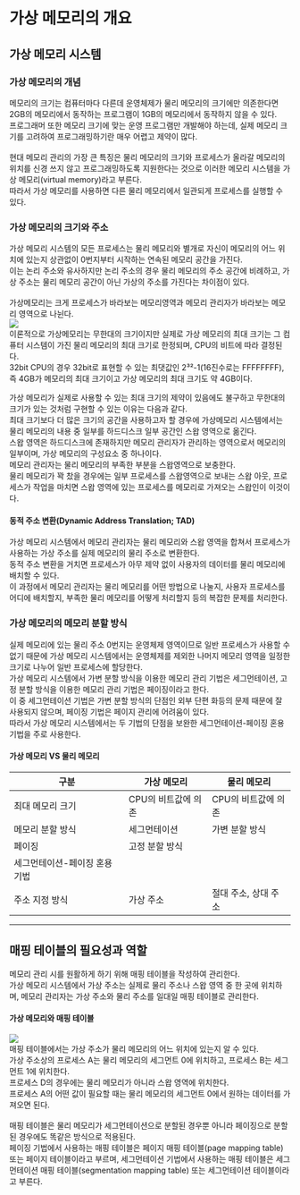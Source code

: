 # 가상 메모리의 개요
## 가상 메모리 시스템
### 가상 메모리의 개념
메모리의 크기는 컴퓨터마다 다른데 운영체제가 물리 메모리의 크기에만 의존한다면 2GB의 메모리에서 동작하는 프로그램이 1GB의 메모리에서 동작하지 않을 수 있다.<br>
프로그래머 또한 메모리 크기에 맞는 운영 프로그램만 개발해야 하는데, 실제 메모리 크기를 고려하여 프로그래밍하기란 매우 어렵고 제약이 많다.<br>
<br>
현대 메모리 관리의 가장 큰 특징은 물리 메모리의 크기와 프로세스가 올라갈 메모리의 위치를 신경 쓰지 않고 프로그래밍하도록 지원한다는 것으로 이러한 메모리 시스템을 가상 메모리(virtual memory)라고 부른다.<br>
따라서 가상 메모리를 사용하면 다른 물리 메모리에서 일관되게 프로세스를 실행할 수 있다.<br>

### 가상 메모리의 크기와 주소
가상 메모리 시스템의 모든 프로세스는 물리 메모리와 별개로 자신이 메모리의 어느 위치에 있는지 상관없이 0번지부터 시작하는 연속된 메모리 공간을 가진다.<br>
이는 논리 주소와 유사하지만 논리 주소의 경우 물리 메모리의 주소 공간에 비례하고, 가상 주소는 물리 메모리 공간이 아닌 가상의 주소를 가진다는 차이점이 있다.<br>
<br>
가상메모리는 크게 프로세스가 바라보는 메모리영역과 메모리 관리자가 바라보는 메모리 영역으로 나뉜다.<br>
![](https://blog.kakaocdn.net/dn/8fRnk/btrLvI1i4NI/FmssDKIZ35SdDJrEcotqcK/img.png)<br>
이론적으로 가상메모리는 무한대의 크기이지만 실제로 가상 메모리의 최대 크기는 그 컴퓨터 시스템이 가진 물리 메모리의 최대 크기로 한정되며, CPU의 비트에 따라 결정된다.<br>
32bit CPU의 경우 32bit로 표현할 수 있는 최댓값인 2³²-1(16진수로는 FFFFFFFF), 즉 4GB가 메모리의 최대 크기이고 가상 메모리의 최대 크기도 약 4GB이다.<br>

가상 메모리가 실제로 사용할 수 있는 최대 크기의 제약이 있음에도 불구하고 무한대의 크기가 있는 것처럼 구현할 수 있는 이유는 다음과 같다.<br>
최대 크기보다 더 많은 크기의 공간을 사용하고자 할 경우에 가상메모리 시스템에서는 물리 메모리의 내용 중 일부를 하드디스크 일부 공간인 스왑 영역으로 옮긴다.<br>
스왑 영역은 하드디스크에 존재하지만 메모리 관리자가 관리하는 영역으로서 메모리의 일부이며, 가상 메모리의 구성요소 중 하나이다.<br>
메모리 관리자는 물리 메모리의 부족한 부분을 스왑영역으로 보충한다.<br>
물리 메모리가 꽉 찼을 경우에는 일부 프로세스를 스왑영역으로 보내는 스왑 아웃, 프로세스가 작업을 마치면 스왑 영역에 있는 프로세스를 메모리로 가져오는 스왑인이 이것이다. <br>

#### 동적 주소 변환(Dynamic Address Translation; TAD)
가상 메모리 시스템에서 메모리 관리자는 물리 메모리와 스왑 영역을 합쳐서 프로세스가 사용하는 가상 주소를 실제 메모리의 물리 주소로 변환한다.<br>
동적 주소 변환을 거치면 프로세스가 아무 제약 없이 사용자의 데이터를 물리 메모리에 배치할 수 있다.<br>
이 과정에서 메모리 관리자는 물리 메모리를 어떤 방법으로 나눌지, 사용자 프로세스를 어디에 배치할지, 부족한 물리 메모리를 어떻게 처리할지 등의 복잡한 문제를 처리한다.<br>

###  가상 메모리의 메모리 분할 방식
실제 메모리에 있는 물리 주소 0번지는 운영체제 영역이므로 일반 프로세스가 사용할 수 없기 때문에 가상 메모리 시스템에서는 운영체제를 제외한 나머지 메모리 영역을 일정한 크기로 나누어 일반 프로세스에 할당한다.<br>
가상 메모리 시스템에서 가변 분할 방식을 이용한 메모리 관리 기법은 세그먼테이션, 고정 분할 방식을 이용한 메모리 관리 기법은 페이징이라고 한다.<br>
이 중 세그먼테이션 기법은 가변 분할 방식의 단점인 외부 단편 화등의 문제 때문에 잘 사용되지 않으며, 페이징 기법은 페이지 관리에 어려움이 있다. <br>
따라서 가상 메모리 시스템에서는 두 기법의 단점을 보완한 세그먼테이션-페이징 혼용 기법을 주로 사용한다.<br>

#### 가상 메모리 VS 물리 메모리
| 구분 | 가상 메모리 | 물리 메모리 |
| --- | --- | --- |
| 최대 메모리 크기 | CPU의 비트값에 의존 | CPU의 비트값에 의존 |
| 메모리 분할 방식 | 세그먼테이션 | 가변 분할 방식 |
| 페이징 | 고정 분할 방식 |
| 세그먼테이션-페이징 혼용 기법 |   |
| 주소 지정 방식 | 가상 주소 | 절대 주소, 상대 주소 |

------------


## 매핑 테이블의 필요성과 역할
메모리 관리 시를 원활하게 하기 위해 매핑 테이블을 작성하여 관리한다. <br>
가상 메모리 시스템에서 가상 주소는 실제로 물리 주소나 스왑 영역 중 한 곳에 위치하며, 메모리 관리자는 가상 주소와 물리 주소를 일대일 매핑 테이블로 관리한다.<br>

#### 가상 메모리와 매핑 테이블
![](https://img1.daumcdn.net/thumb/R1280x0/?scode=mtistory2&fname=https%3A%2F%2Fblog.kakaocdn.net%2Fdn%2FbBkZm9%2FbtrLLWEtkf7%2FTUpB5tkY6OZCvbonL7IAOk%2Fimg.png)<br>
매핑 테이블에서는 가상 주소가 물리 메모리의 어느 위치에 있는지 알 수 있다. <br>
가상 주소상의 프로세스 A는 물리 메모리의 세그먼트 0에 위치하고, 프로세스 B는 세그먼트 1에 위치한다. <br>
프로세스 D의 경우에는 물리 메모리가 아니라 스왑 영역에 위치한다.<br>
프로세스 A의 어떤 값이 필요할 때는 물리 메모리의 세그먼트 0에서 원하는 데이터를 가져오면 된다.<br>
<br>
매핑 테이블은 물리 메모리가 세그먼테이션으로 분할된 경우뿐 아니라 페이징으로 분할된 경우에도 똑같은 방식으로 적용된다.<br>
페이징 기법에서 사용하는 매핑 테이블은 페이지 매핑 테이블(page mapping table) 또는 페이지 테이블이라고 부르며, 세그먼테이션 기법에서 사용하는 매핑 테이블은 세그먼테이션 매핑 테이블(segmentation mapping table) 또는 세그먼테이션 테이블이라고 부른다. <br>

